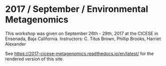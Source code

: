 2017 / September / Environmental Metagenomics
=============================================

This workshop was given on September 26th - 29th, 2017 at the CICESE in Ensenada, Baja California. 
Instructors: C. Titus Brown, Phillip Brooks, Harriet Alexander

See https://2017-cicese-metagenomics.readthedocs.io/en/latest/ for the rendered version of this site.

